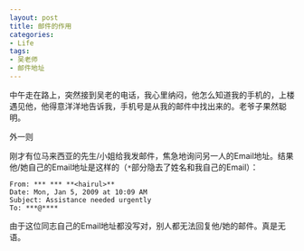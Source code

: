 ```yaml
---
layout: post
title: 邮件的作用
categories:
- Life
tags:
- 吴老师
- 邮件地址
---
```


中午走在路上，突然接到吴老的电话，我心里纳闷，他怎么知道我的手机的，上楼遇见他，他得意洋洋地告诉我，手机号是从我的邮件中找出来的。老爷子果然聪明。

外一则

刚才有位马来西亚的先生/小姐给我发邮件，焦急地询问另一人的Email地址。结果他/她自己的Email地址是这样的（`*`部分隐去了姓名和我自己的Email）：

	From: *** *** **<hairul>**
	Date: Mon, Jan 5, 2009 at 10:09 AM
	Subject: Assistance needed urgently
	To: ***@****

由于这位同志自己的Email地址都没写对，别人都无法回复他/她的邮件。真是无语。
